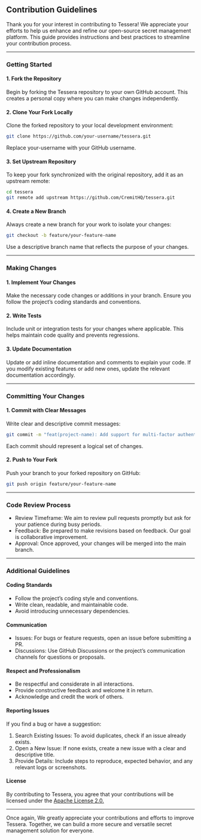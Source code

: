 ## Contribution Guidelines

Thank you for your interest in contributing to Tessera! We appreciate your efforts to help us enhance and refine our open-source secret management platform. This guide provides instructions and best practices to streamline your contribution process.

---
### Getting Started

#### 1. Fork the Repository

Begin by forking the Tessera repository to your own GitHub account. This creates a personal copy where you can make changes independently.

#### 2. Clone Your Fork Locally

Clone the forked repository to your local development environment:

```sh
git clone https://github.com/your-username/tessera.git
```

Replace your-username with your GitHub username.

#### 3. Set Upstream Repository

To keep your fork synchronized with the original repository, add it as an upstream remote:

```sh
cd tessera
git remote add upstream https://github.com/CremitHQ/tessera.git
```

#### 4. Create a New Branch

Always create a new branch for your work to isolate your changes:

```sh
git checkout -b feature/your-feature-name
```

Use a descriptive branch name that reflects the purpose of your changes.

--- 
### Making Changes

#### 1. Implement Your Changes

Make the necessary code changes or additions in your branch. Ensure you follow the project’s coding standards and conventions.

#### 2. Write Tests

Include unit or integration tests for your changes where applicable. This helps maintain code quality and prevents regressions.

#### 3. Update Documentation

Update or add inline documentation and comments to explain your code. If you modify existing features or add new ones, update the relevant documentation accordingly.

---
### Committing Your Changes

#### 1. Commit with Clear Messages

Write clear and descriptive commit messages:

```sh
git commit -m "feat(project-name): Add support for multi-factor authentication"
```
Each commit should represent a logical set of changes.

#### 2. Push to Your Fork

Push your branch to your forked repository on GitHub:
```sh
git push origin feature/your-feature-name
```

---
### Code Review Process

- Review Timeframe: We aim to review pull requests promptly but ask for your patience during busy periods.
- Feedback: Be prepared to make revisions based on feedback. Our goal is collaborative improvement.
- Approval: Once approved, your changes will be merged into the main branch.


---
### Additional Guidelines

#### Coding Standards
- Follow the project’s coding style and conventions.
- Write clean, readable, and maintainable code.
- Avoid introducing unnecessary dependencies.

#### Communication
- Issues: For bugs or feature requests, open an issue before submitting a PR.
- Discussions: Use GitHub Discussions or the project’s communication channels for questions or proposals.

#### Respect and Professionalism
- Be respectful and considerate in all interactions.
- Provide constructive feedback and welcome it in return.
- Acknowledge and credit the work of others.

#### Reporting Issues

If you find a bug or have a suggestion:
1.  Search Existing Issues: To avoid duplicates, check if an issue already exists.
2. 	Open a New Issue: If none exists, create a new issue with a clear and descriptive title.
3.  Provide Details: Include steps to reproduce, expected behavior, and any relevant logs or screenshots.

#### License

By contributing to Tessera, you agree that your contributions will be licensed under the [Apache License 2.0.](./LICENSE)

--- 
Once again, We greatly appreciate your contributions and efforts to improve Tessera. Together, we can build a more secure and versatile secret management solution for everyone.